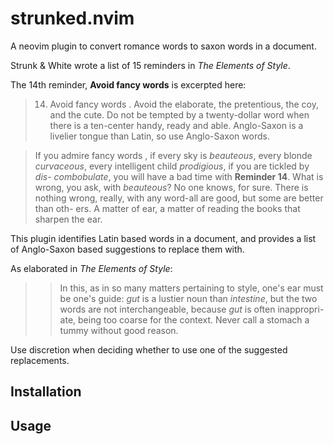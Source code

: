 # strunked.nvim

A neovim plugin to convert romance words to saxon words in a document.

Strunk & White wrote a list of 15 reminders in *The Elements of Style*.

The 14th reminder, **Avoid fancy words** is excerpted here:

> 14. Avoid fancy words .
> Avoid the elaborate, the pretentious, the coy, and the cute. Do not be
> tempted by a twenty-dollar word when there is a ten-center handy,
> ready and able. Anglo-Saxon is a livelier tongue than Latin, so use
> Anglo-Saxon words.

> If you admire fancy words , if every sky is *beauteous*, every blonde
> *curvaceous*, every intelligent child *prodigious*, if you are tickled by *dis-
> combobulate*, you will have a bad time with **Reminder 14**. What is
> wrong, you ask, with *beauteous*? No one knows, for sure. There is nothing
> wrong, really, with any word-all are good, but some are better than oth-
> ers. A matter of ear, a matter of reading the books that sharpen the ear.

This plugin identifies Latin based words in a document, and provides a list of Anglo-Saxon based suggestions to replace them with.

As elaborated in *The Elements of Style*:

>> In this, as in so many matters pertaining to style,
>> one's ear must be one's guide: *gut* is a lustier noun than *intestine*, but
>> the two words are not interchangeable, because *gut* is often inappropri-
>> ate, being too coarse for the context. Never call a stomach a tummy
>> without good reason.

Use discretion when deciding whether to use one of the suggested replacements.


## Installation


## Usage
